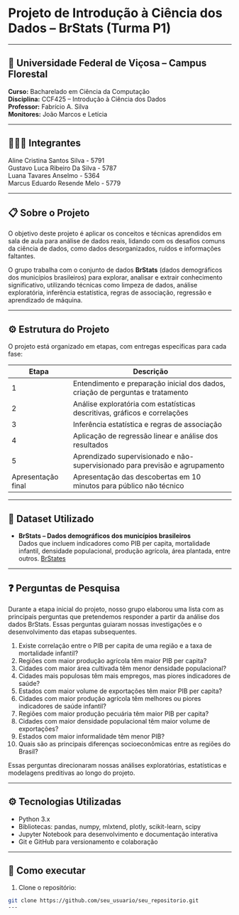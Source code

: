 # Projeto de Introdução à Ciência dos Dados – BrStats (Turma P1)

---

## 🏫 Universidade Federal de Viçosa – Campus Florestal  
**Curso:** Bacharelado em Ciência da Computação  
**Disciplina:** CCF425 – Introdução à Ciência dos Dados  
**Professor:** Fabrício A. Silva  
**Monitores:** João Marcos e Letícia 

---

## 🧑‍🤝‍🧑 Integrantes
Aline Cristina Santos Silva - 5791   
Gustavo Luca Ribeiro Da Silva - 5787   
Luana Tavares Anselmo - 5364   
Marcus Eduardo Resende Melo - 5779   

---
## 📋 Sobre o Projeto

O objetivo deste projeto é aplicar os conceitos e técnicas aprendidos em sala de aula para análise de dados reais, lidando com os desafios comuns da ciência de dados, como dados desorganizados, ruídos e informações faltantes.  

O grupo trabalha com o conjunto de dados **BrStats** (dados demográficos dos municípios brasileiros) para explorar, analisar e extrair conhecimento significativo, utilizando técnicas como limpeza de dados, análise exploratória, inferência estatística, regras de associação, regressão e aprendizado de máquina.

---

## ⚙️ Estrutura do Projeto

O projeto está organizado em etapas, com entregas específicas para cada fase:

| Etapa | Descrição |
|-------|-----------|
| 1 | Entendimento e preparação inicial dos dados, criação de perguntas e tratamento 
| 2 | Análise exploratória com estatísticas descritivas, gráficos e correlações
| 3 | Inferência estatística e regras de associação 
| 4 | Aplicação de regressão linear e análise dos resultados
| 5 | Aprendizado supervisionado e não-supervisionado para previsão e agrupamento 
| Apresentação final | Apresentação das descobertas em 10 minutos para público não técnico

---

## 🔎 Dataset Utilizado

- **BrStats – Dados demográficos dos municípios brasileiros**  
  Dados que incluem indicadores como PIB per capita, mortalidade infantil, densidade populacional, produção agrícola, área plantada, entre outros.
  [BrStates](https://sol.sbc.org.br/index.php/dsw/article/view/25506)
  
---
## ❓ Perguntas de Pesquisa

Durante a etapa inicial do projeto, nosso grupo elaborou uma lista com as principais perguntas que pretendemos responder a partir da análise dos dados BrStats. Essas perguntas guiaram nossas investigações e o desenvolvimento das etapas subsequentes.

1. Existe correlação entre o PIB per capita de uma região e a taxa de mortalidade infantil?  
2. Regiões com maior produção agrícola têm maior PIB per capita?  
3. Cidades com maior área cultivada têm menor densidade populacional? 
4. Cidades mais populosas têm mais empregos, mas piores indicadores de saúde?  
5. Estados com maior volume de exportações têm maior PIB per capita?  
6. Cidades com maior produção agrícola têm melhores ou piores indicadores de saúde infantil?  
7. Regiões com maior produção pecuária têm maior PIB per capita?  
8. Cidades com maior densidade populacional têm maior volume de exportações?  
9. Estados com maior informalidade têm menor PIB?  
10. Quais são as principais diferenças socioeconômicas entre as regiões do Brasil?

Essas perguntas direcionaram nossas análises exploratórias, estatísticas e modelagens preditivas ao longo do projeto.

---

## ⚙️ Tecnologias Utilizadas

- Python 3.x  
- Bibliotecas: pandas, numpy, mlxtend, plotly, scikit-learn, scipy  
- Jupyter Notebook para desenvolvimento e documentação interativa  
- Git e GitHub para versionamento e colaboração  

---

## 🚀 Como executar

1. Clone o repositório:  
```bash
git clone https://github.com/seu_usuario/seu_repositorio.git
---


